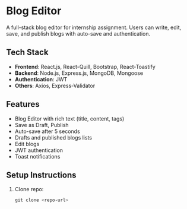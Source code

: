 # Blog Editor

A full-stack blog editor for internship assignment. Users can write, edit, save, and publish blogs with auto-save and authentication.

## Tech Stack
- **Frontend**: React.js, React-Quill, Bootstrap, React-Toastify
- **Backend**: Node.js, Express.js, MongoDB, Mongoose
- **Authentication**: JWT
- **Others**: Axios, Express-Validator

## Features
- Blog Editor with rich text (title, content, tags)
- Save as Draft, Publish
- Auto-save after 5 seconds
- Drafts and published blogs lists
- Edit blogs
- JWT authentication
- Toast notifications

## Setup Instructions
1. Clone repo:
   ```powershell
   git clone <repo-url>
